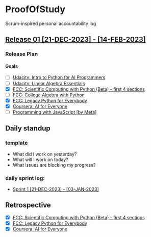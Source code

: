 # ProofOfStudy
Scrum-inspired personal accountability log

## [Release 01 [21-DEC-2023] - [14-FEB-2023]](https://github.com/hattiza/scrumble/milestone/1)

### Release Plan

#### Goals

* [ ] [Udacity: Intro to Python for AI Programmers](https://github.com/hattiza/scrumble/issues/1)
* [ ] [Udacity: Linear Algebra Essentials](https://github.com/hattiza/scrumble/issues/2)
* [X] [FCC: Scientific Computing with Python (Beta) - first 4 sections](https://github.com/hattiza/scrumble/issues/5)
* [ ] [FCC: College Algebra with Python](https://github.com/hattiza/scrumble/issues/4)
* [X] [FCC: Legacy Python for Everybody](https://github.com/hattiza/scrumble/issues/3)
* [X] [Coursera: AI for Everyone](https://github.com/hattiza/scrumble/issues/6)
* [ ] [Programming with JavaScript [by Meta]](https://github.com/hattiza/scrumble/issues/7)

## Daily standup 

### template

* What did I work on yesterday?
* What will I work on today?
* What issues are blocking my progress?

### daily sprint log:

* [Sprint 1 [21-DEC-2023] - [03-JAN-2023]](sprints/01_sprint.md)

## Retrospective

* [X] [FCC: Scientific Computing with Python (Beta) - first 4 sections](https://github.com/hattiza/scrumble/issues/5)
* [X] [FCC: Legacy Python for Everybody](https://github.com/hattiza/scrumble/issues/3)
* [X] [Coursera: AI for Everyone](https://github.com/hattiza/scrumble/issues/6)